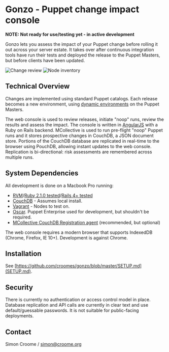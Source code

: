 # Gonzo - Puppet change impact console

**NOTE: Not ready for use/testing yet - in active development**

Gonzo lets you assess the impact of your Puppet change before rolling it out across your server estate.  It takes over after continuous integration tools have run their tests and deployed the release to the Puppet Masters, but before clients have been updated.

![Change review](https://github.com/croomes/gonzo/raw/master/screenshots/changes.png)
![Node inventory](https://github.com/croomes/gonzo/raw/master/screenshots/nodes.png)

## Technical Overview

Changes are implemented using standard Puppet catalogs.  Each release becomes a new environment, using [dynamic environments](http://puppetlabs.com/blog/git-workflow-and-puppet-environments) on the Puppet Masters.

The web console is used to review releases, initiate "noop" runs, review the results and assess the impact.  The console is written in [AngularJS](http://angularjs.org/) with a Ruby on Rails backend.  MCollective is used to run pre-flight "noop" Puppet runs and it stores prospective changes in CouchDB, a JSON document store.  Portions of the CouchDB database are replicated in real-time to the browser using PouchDB, allowing instant updates to the web console.  Replication is bi-directional: risk assessments are remembered across multiple runs. 

## System Dependencies

All development is done on a Macbook Pro running:
* [RVM](https://rvm.io/)/[Ruby 2.1.0 tested](https://www.ruby-lang.org)/[Rails 4+ tested](http://rubyonrails.org/)
* [CouchDB](http://couchdb.apache.org/) - Assumes local install.
* [Vagrant](http://www.vagrantup.com/) - Nodes to test on.
* [Oscar](https://github.com/adrienthebo/oscar).  Puppet Enterprise used for development, but shouldn't be required.
* [MCollective CouchDB Registration agent](https://github.com/croomes/marionette-collective/blob/master/plugins/mcollective/agent/registration.rb) (recommended, but optional)

The web console requires a modern browser that supports IndexedDB (Chrome, Firefox, IE 10+).  Development is against Chrome.

## Installation

See [https://github.com/croomes/gonzo/blob/master/SETUP.md](SETUP.md).

## Security

There is currently no authentication or access control model in place.  Database replication and API calls are currently in clear text and use default/guessable passwords.  It is not suitable for public-facing deployments.

## Contact

Simon Croome / simon@croome.org